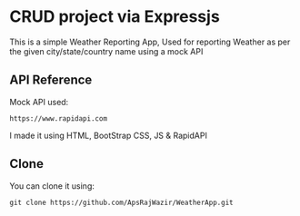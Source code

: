 
# CRUD project via Expressjs

This is a simple Weather Reporting App,
Used for reporting Weather as per the given city/state/country name using a mock API

## API Reference

Mock API used:
```shell
https://www.rapidapi.com

```

I made it using
HTML, BootStrap CSS, JS  & RapidAPI


## Clone

You can clone it using:
```shell
git clone https://github.com/ApsRajWazir/WeatherApp.git
```

